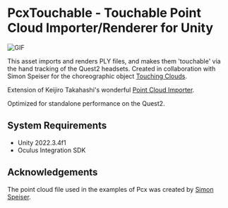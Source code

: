 PcxTouchable - Touchable Point Cloud Importer/Renderer for Unity
================================================================

![GIF](https://i.imgur.com/812R3yn.gif)

This asset imports and renders PLY files, and makes them 'touchable' via the hand tracking of the Quest2 headsets.
Created in collaboration with Simon Speiser for the choreographic object [Touching Clouds].

[Touching Clouds]: https://norbertpape.github.io/digital.html

Extension of Keijiro Takahashi's wonderful [Point Cloud Importer].

[Point Cloud Importer]: https://github.com/keijiro/Pcx

Optimized for standalone performance on the Quest2.

System Requirements
-------------------

- Unity 2022.3.4f1
- Oculus Integration SDK

Acknowledgements
----------------

The point cloud file used in the examples of Pcx was created by [Simon Speiser].

[Simon Speiser]: http://www.simonspeiser.de
